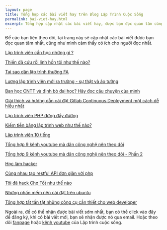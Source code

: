 ```yaml
---
layout: page
title: Tổng hợp các bài viết hay trên Blog Lập Trình Cuộc Sống
permalink: bai-viet-hay.html
excerpt: Tổng hợp cập nhật các bài viết hay, được bạn đọc quan tâm cũng như có ích cho người đọc nhất
---
```

Để các bạn tiện theo dõi, tại trang này sẽ cập nhật các bài viết được bạn đọc quan tâm nhất, cũng như mình cảm thấy có ích cho người đọc nhất.

[Lập trình viên cần học những gì ?](http://laptrinhcuocsong.com/lap-trinh-vien-can-hoc-nhung-gi.html)

[Thiền đã cứu rỗi linh hồn tôi như thế nào?](http://laptrinhcuocsong.com/thien-da-cuu-roi-linh-hon-toi-nhu-the-nao.html)

[Tại sao dân lập trình thường FA](http://laptrinhcuocsong.com/tai-sao-dan-lap-trinh-thuong-fa.html)

[Lương lập trình viên mới ra trường - sự thật và ảo tưởng](http://laptrinhcuocsong.com/luong-lap-trinh-vien-moi-ra-truong.html)

[Bạn học CNTT và định bỏ đại học? Hãy đọc câu chuyện của mình](http://laptrinhcuocsong.com/hoc-cntt-dinh-bo-hoc-hay-doc-cau-chuyen-cua-minh.html)

[Giải thích và hướng dẫn cài đặt Gitlab Continuous Deployment một cách dễ hiểu nhất](http://laptrinhcuocsong.com/giai-thich-va-huong-dan-cai-dat-gitlab-continuous-integration.html)

[Lập trình viên PHP đứng đầy đường](http://laptrinhcuocsong.com/lap-trinh-vien-php-dung-day-duong.html)

[Kiếm tiền bằng lập trình web như thế nào?](http://laptrinhcuocsong.com/kiem-tien-bang-lap-trinh-web-nhu-the-nao.html)

[Lập trình viên 10 tiếng](http://laptrinhcuocsong.com/lap-trinh-vien-10-tieng.html)

[Tổng hợp 9 kênh youtube mà dân công nghệ nên theo dõi](http://laptrinhcuocsong.com/tong-hop-9-kenh-youtube-ma-dan-cong-nghe-nen-theo-doi.html)

[Tổng hợp 9 kênh youtube mà dân công nghệ nên theo dõi - Phần 2](http://laptrinhcuocsong.com/tong-hop-nhung-kenh-youtube-ma-dan-cong-nghe-nen-theo-doi-phan-2.html)

[Học làm hacker](http://laptrinhcuocsong.com/hoc-lam-hacker.html)

[Cùng nhau tạo restful API đơn giản với php](http://laptrinhcuocsong.com/cung-nhau-tao-restful-api-don-gian-voi-php.html)

[Tôi đã hack Chợ Tốt như thế nào](http://laptrinhcuocsong.com/toi-da-hack-cho-tot-nhu-the-nao.html)

[Những phần mềm nên cài đặt trên ubuntu](http://laptrinhcuocsong.com/nhung-phan-mem-nen-cai-dat-tren-ubuntu.html)

[Tổng hợp tất tần tật những công cụ cần thiết cho web developer](http://laptrinhcuocsong.com/tong-hop-nhung-cong-cu-can-thiet-cho-web-developer.html)

Ngoài ra, để có thể nhận được bài viết sớm nhất, bạn có thể click vào đây để đăng ký, khi có bài viết mới, bạn sẽ nhận được nó qua email. Hoặc theo dõi [fanpage](https://www.facebook.com/laptrinhcuocsongdotcom/) hoặc [kênh youtube](https://www.youtube.com/channel/UC5CIt5W4kq4ie0KJEdg2ztg) của Lập trình cuộc sống.




